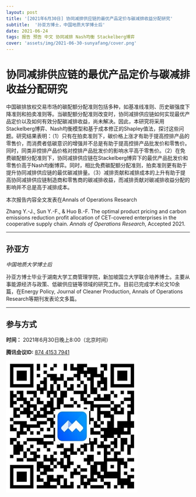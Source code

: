```yaml
---
layout: post
title: '[2021年6月30日] 协同减排供应链的最优产品定价与碳减排收益分配研究'
subtitle:  '孙亚方博士，中国地质大学博士后'
date: 2021-06-24
tags: 报告 预告 中文 协同减排 Nash均衡 Stackelberg博弈
cover: 'assets/img/2021-06-30-sunyafang/cover.png'
---
```


# 协同减排供应链的最优产品定价与碳减排收益分配研究

中国碳排放权交易市场的碳配额分配准则包括多种，如基准线准则、历史碳强度下降准则和拍卖准则等。当碳配额分配准则改变时，协同减排供应链如何实现最优产品定价以及如何有效分配碳减排收益，尚未解决。因此，本研究将采用Stackelberg博弈、Nash均衡模型和基于成本修正的Shapley值法，探讨这些问题。研究结果表明：（1）只有在拍卖准则下，碳价格上涨才有助于提高控排产品的零售价，而消费者低碳意识的增强并不总是有助于提高控排产品批发价和零售价。同时，同类非控排产品价格对控排产品批发价的影响水平高于零售价。（2）在免费碳配额分配准则下，协同减排供应链在Stackelberg博弈下的最优产品批发价和零售价高于Nash均衡博弈。同时，相比免费碳配额分配准则，拍卖准则更有助于提升协同减排供应链的最优碳减排量。（3）减排贡献和减排成本的上升有助于提高协同减排供应链制造商和零售商的碳减排收益，而减排贡献对碳减排收益分配的影响并不总是高于减排成本。

本次报告内容全文发表在Annals of Operations Research

Zhang Y.-J., Sun Y.-F., & Huo B.-F. The optimal product pricing and carbon emissions reduction profit allocation of CET-covered enterprises in the cooperative supply chain. *Annals of Operations Research*, Accepted 2021.


----------

## 孙亚方

*中国地质大学博士后*

孙亚方博士毕业于湖南大学工商管理学院，新加坡国立大学联合培养博士。主要从事能源经济与政策、低碳供应链等领域的研究工作。目前已完成学术论文10余篇，在Energy Policy, Journal of Cleaner Production, Annals of Operations Research等期刊发表论文多篇。

-----------
##  参与方式

 **时间：** 2021年6月30日晚上8:00（北京时间）

 **腾讯会议ID:** [874 4153 7941](https://meeting.tencent.com/s/UIeb8Y3Vky8l)

 ![meeting link](/assets/img/2021-06-30-sunyafang/link.jpeg)